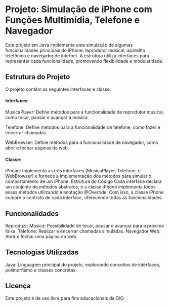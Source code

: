 # Projeto: Simulação de iPhone com Funções Multimídia, Telefone e Navegador
Este projeto em Java implementa uma simulação de algumas funcionalidades principais do iPhone: reprodutor musical, aparelho telefônico e navegador de internet. A estrutura utiliza interfaces para representar cada funcionalidade, promovendo flexibilidade e modularidade.

## Estrutura do Projeto
O projeto contém as seguintes interfaces e classe:

#### Interfaces:

MusicaPlayer: Define métodos para a funcionalidade de reprodutor musical, como tocar, pausar e avançar a música.

Telefone: Define métodos para a funcionalidade de telefone, como fazer e encerrar chamadas.

WebBrowser: Define métodos para a funcionalidade de navegador, como abrir e fechar páginas da web.

#### Classe:
iPhone: Implementa as três interfaces (MusicaPlayer, Telefone, e WebBrowser) e fornece a implementação dos métodos para simular o comportamento de um iPhone.
Estrutura do Código
Cada interface declara um conjunto de métodos abstratos, e a classe iPhone implementa todos esses métodos utilizando a anotação @Override. Com isso, a classe iPhone cumpre o contrato de cada interface, oferecendo todas as funcionalidades.

## Funcionalidades
Reproduzir Música: Possibilidade de tocar, pausar e avançar para a próxima faixa.
Telefone: Realizar e encerrar chamadas simuladas.
Navegador Web: Abrir e fechar uma página da web.
## Tecnologias Utilizadas
Java: Linguagem principal do projeto, explorando conceitos de interfaces, polimorfismo e classes concretas.
## Licença
Este projeto é de uso livre para fins educacionais da DIO.
